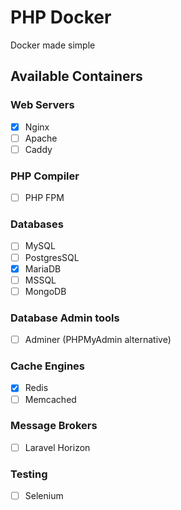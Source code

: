 # PHP Docker
Docker made simple

## Available Containers
### Web Servers
- [x] Nginx
- [ ] Apache
- [ ] Caddy
### PHP Compiler
- [ ] PHP FPM
### Databases
- [ ] MySQL
- [ ] PostgresSQL
- [x] MariaDB
- [ ] MSSQL
- [ ] MongoDB
### Database Admin tools
- [ ] Adminer (PHPMyAdmin alternative)
### Cache Engines
- [x] Redis
- [ ] Memcached
### Message Brokers
- [ ] Laravel Horizon
### Testing
- [ ] Selenium

